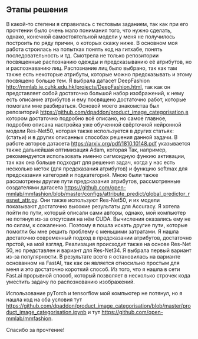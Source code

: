 ## Этапы решения
В какой-то степени я справилась с тестовым заданием, так как при его прочтении было очень мало понимания того, что нужно сделать, однако, конечной самостоятельной модели у меня не получилось построить по ряду причин, о которых скажу ниже. В основном моя работа строилась на попытках понять код на гитхабе, понять последовательность и тд. Смотрела не только репозитории посвященные распознанию одежды и предсказыванию её атрибутов, но и распознаванию лиц. Распознание лиц было выбрано, так как там также есть некоторые атрибуты, которые можно предсказывать и этому посвящено больше тем. 
Я выбрала датасет DeepFashion http://mmlab.ie.cuhk.edu.hk/projects/DeepFashion.html, так как он представляет собой достаточно большой набор изображений, к нему есть описание атрибутов и ему посвящено достаточно работ, которые помогали мне разбираться. Основой моего знакомства был репозиторий https://github.com/dpaddon/product_image_categorisation,в котором достаточно подробно всё описано, но самое главное, подробно описана настройка уже обученной свёрточной нейронной модели Res-Net50, которая также используется в других статьях: (статьи) и в других описанных способах решения данной задачи. В работе авторов датасета https://arxiv.org/pdf/1810.10148.pdf указывается также дальнейшая оптимизация Adam, которая Так, например, рекомендуется использовать именно сигмоидную функию активации, так как она больше подходит для решения задач, когда у нас есть несколько меток (для предсказания атрибутов) и функцию softmax для предсказания категорий и подкатегорий. 
Мною были также рассмотрены другие пути предсказания атрибутов, рассмотренные создателями датасета https://github.com/open-mmlab/mmfashion/blob/master/configs/attribute_predict/global_predictor_resnet_attr.py. Они также используют Res-Net50, и их модели показывают достаточно высокие результаты для Accuracy. Я хотела пойти по пути, который описали сами авторы, однако, мой компьютер не потянул из-за отсутсвия на нём CUDA. Вычисления оказались ему не по силам, к сожалению. Поэтому я пошла искать другие пути, которые помогли бы мне решить проблему с меньшими затратами. Я нашла достаточно современный подход в предсказании атрибутов, достаточно прстой, на мой взгляд. Реализация происходит также на основе Res-Net 50, но представлен и вариант для Res-Net34. Я выбрала первый вариант из-за популярности. 
В результате всего я остановилась на варианте основанном на FastAI, так как он является относильно простым для меня и это достаточно короткий способ. Из того, что я нашла в сети Fast.ai  прорывной способ, который позволяет в несколько строчек кода уместить задачу по распознованию изображений.

Использование pyTorch и tensorflow мой компьютер не потянул, но я нашла код на оба условия тут https://github.com/dpaddon/product_image_categorisation/blob/master/product_image_categorisation.ipynb и тут https://github.com/open-mmlab/mmfashion. 

Спасибо за прочтение!
